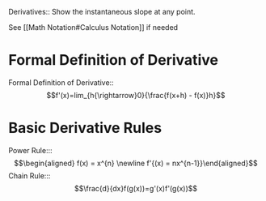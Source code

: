 Derivatives:: Show the instantaneous slope at any point.

See [[Math Notation#Calculus Notation]] if needed 

# Formal Definition of Derivative
Formal Definition of Derivative:: $$f'(x)=lim_{h{\rightarrow}0}{\frac{f(x+h) - f(x)}h}$$
# Basic Derivative Rules
Power Rule::: $$\begin{aligned} f(x) = x^{n} \newline f'{(x) = nx^{n-1}}\end{aligned}$$
Chain Rule::: $$\frac{d}{dx}f(g(x))=g'(x)f'(g(x))$$
